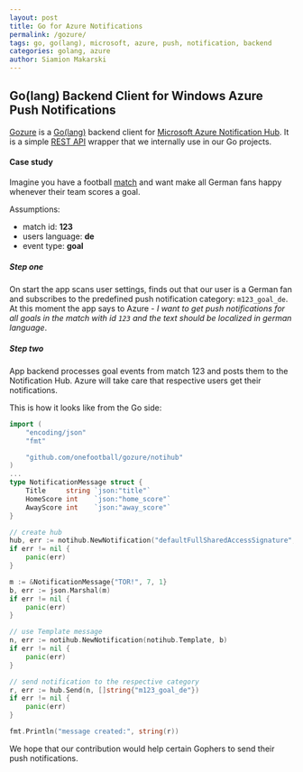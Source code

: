 ```yaml
---
layout: post
title: Go for Azure Notifications
permalink: /gozure/
tags: go, go(lang), microsoft, azure, push, notification, backend
categories: golang, azure
author: Siamion Makarski
---
```


Go(lang) Backend Client for Windows Azure Push Notifications
------------------------------------------------------------

[Gozure](https://github.com/onefootball/gozure) is a [Go(lang)](http://golang.org/) backend client for [Microsoft Azure Notification Hub](http://azure.microsoft.com/en-us/documentation/services/notification-hubs/). It is a simple [REST API](https://msdn.microsoft.com/en-us/library/azure/dn223264.aspx) wrapper that we internally use in our Go projects.

#### Case study

Imagine you have a football [match](http://app.onefootball.com/#!/en/match/brazil-vs-germany-overview-12-385979) and want make all German fans happy whenever their team scores a goal.

Assumptions:
- match id: **123**
- users language: **de**
- event type: **goal**

##### Step one
On start the app scans user settings, finds out that our user is a German fan and subscribes to the predefined push notification category: `m123_goal_de`. At this moment the app says to Azure - _I want to get push notifications for all goals in the match with id `123` and the text should be localized in german language_.

##### Step two
App backend processes goal events from match 123 and posts them to the Notification Hub. Azure will take care that respective users get their notifications. 

This is how it looks like from the Go side:

```go
import (
    "encoding/json"
    "fmt"

    "github.com/onefootball/gozure/notihub"
)
...
type NotificationMessage struct {
    Title     string `json:"title"`
    HomeScore int    `json:"home_score"` 
    AwayScore int    `json:"away_score"`
}

// create hub
hub, err := notihub.NewNotification("defaultFullSharedAccessSignature", "hubPath")
if err != nil {
    panic(err)
}

m := &NotificationMessage{"TOR!", 7, 1}
b, err := json.Marshal(m)
if err != nil {
    panic(err)
}

// use Template message
n, err := notihub.NewNotification(notihub.Template, b)
if err != nil {
    panic(err)
}

// send notification to the respective category
r, err := hub.Send(n, []string{"m123_goal_de"})
if err != nil {
    panic(err)
}

fmt.Println("message created:", string(r))
```

We hope that our contribution would help certain Gophers to send their push notifications.
